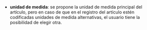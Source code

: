 - **unidad de medida**: se propone la unidad de medida principal del artículo, pero en caso de que en el registro del artículo estén codificadas unidades de medida alternativas, el usuario tiene la posibilidad de elegir otra.